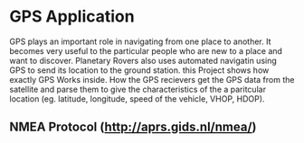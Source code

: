 # GPS Application
GPS plays an important role in navigating from one place to another. It becomes very useful to the particular people who are new to a place and want to discover.
Planetary Rovers also uses automated navigatin using GPS to send its location to the ground station.
this Project shows how exactly GPS Works inside. How the GPS recievers get the GPS data from the satellite and parse them to give the characteristics of the a paritcular location (eg. latitude, longitude, speed of the vehicle, VHOP, HDOP).

## NMEA Protocol (http://aprs.gids.nl/nmea/)

